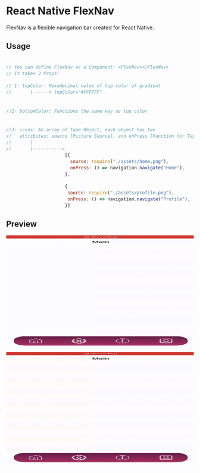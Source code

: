 # React Native FlexNav

FlexNav is a flexible navigation bar created for React Native.




## Usage

```javascript

// You can define FlexNav as a Component: <FlexNav></FlexNav>
// It takes 3 Props:

// 1- topColor: Hexadecimal value of top color of gradient 
//       |------> topColor="#FFFFFF"


//2- bottomColor: Functions the same way as top color


//3- icons: An array of type Object, each object has two
//   attributes: source [Picture Source], and onPress [Function for Tap]
//       |
//       |----------->
                      [{
                        source: require("./assets/home.png"),
                        onPress: () => navigation.navigate("Home"),
                      },

                      {
                       source: require("./assets/profile.png"),
                       onPress: () => navigation.navigate("Profile"),
                      }]

```



## Preview


<img src="IMG_6104.gif" width="640" height="310"/>


<img src="IMG_6105.gif" width="640" height="310"/>


